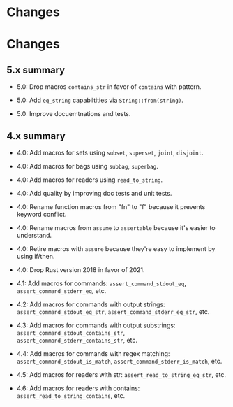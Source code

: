 # Changes


# Changes


## 5.x summary

* 5.0: Drop macros `contains_str` in favor of `contains` with pattern.

* 5.0: Add `eq_string` capabiltities via `String::from(string)`.

* 5.0: Improve docuemtnations and tests.


## 4.x summary

* 4.0: Add macros for sets using `subset`, `superset`, `joint`, `disjoint`.

* 4.0: Add macros for bags using `subbag`, `superbag`.

* 4.0: Add macros for readers using `read_to_string`.

* 4.0: Add quality by improving doc tests and unit tests.

* 4.0: Rename function macros from "fn" to "f" because it prevents keyword conflict.

* 4.0: Rename macros from `assume` to `assertable` because it's easier to understand.

* 4.0: Retire macros with `assure` because they're easy to implement by using if/then.

* 4.0: Drop Rust version 2018 in favor of 2021.

* 4.1: Add macros for commands: `assert_command_stdout_eq`, `assert_command_stderr_eq`, etc.

* 4.2: Add macros for commands with output strings: `assert_command_stdout_eq_str`, `assert_command_stderr_eq_str`, etc.

* 4.3: Add macros for commands with output substrings: `assert_command_stdout_contains_str`, `assert_command_stderr_contains_str`, etc.

* 4.4: Add macros for commands with regex matching: `assert_command_stdout_is_match`, `assert_command_stderr_is_match`, etc.

* 4.5: Add macros for readers with str: `assert_read_to_string_eq_str`, etc.

* 4.6: Add macros for readers with contains: `assert_read_to_string_contains`, etc.
